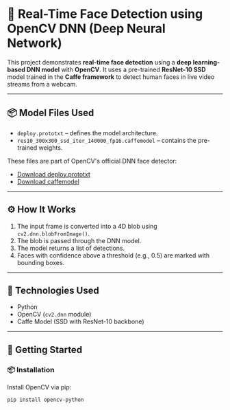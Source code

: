 # 🤖 Real-Time Face Detection using OpenCV DNN (Deep Neural Network)

This project demonstrates **real-time face detection** using a **deep learning-based DNN model** with **OpenCV**. It uses a pre-trained **ResNet-10 SSD** model trained in the **Caffe framework** to detect human faces in live video streams from a webcam.

---

## 📦 Model Files Used

- `deploy.prototxt` – defines the model architecture.
- `res10_300x300_ssd_iter_140000_fp16.caffemodel` – contains the pre-trained weights.

These files are part of OpenCV's official DNN face detector:
- [Download deploy.prototxt](https://github.com/opencv/opencv/blob/master/samples/dnn/face_detector/deploy.prototxt)
- [Download caffemodel](https://github.com/opencv/opencv_3rdparty/blob/dnn_samples_face_detector_20170830/res10_300x300_ssd_iter_140000_fp16.caffemodel)

---

## ⚙️ How It Works

1. The input frame is converted into a 4D blob using `cv2.dnn.blobFromImage()`.
2. The blob is passed through the DNN model.
3. The model returns a list of detections.
4. Faces with confidence above a threshold (e.g., 0.5) are marked with bounding boxes.

---

## 🧰 Technologies Used

- Python
- OpenCV (`cv2.dnn` module)
- Caffe Model (SSD with ResNet-10 backbone)

---

## 🚀 Getting Started

### 📦 Installation

Install OpenCV via pip:

```bash
pip install opencv-python
